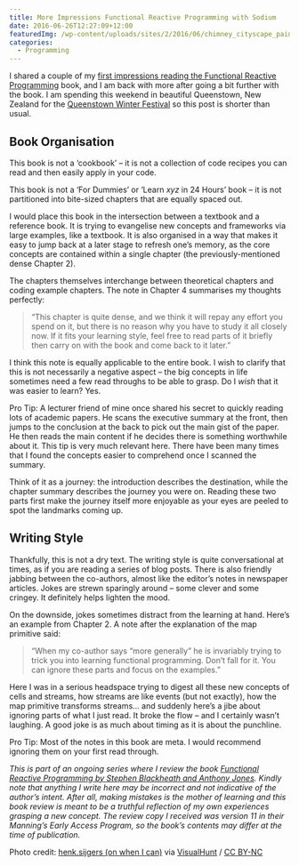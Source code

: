 ```yaml
---
title: More Impressions Functional Reactive Programming with Sodium
date: 2016-06-26T12:27:09+12:00
featuredImg: /wp-content/uploads/sites/2/2016/06/chimney_cityscape_painting.jpg
categories:
  - Programming
---
```

I shared a couple of my [first impressions reading the Functional Reactive Programming](/first-impressions-functional-reactive-programming-sodium/) book, and I am back with more after going a bit further with the book. I am spending this weekend in beautiful Queenstown, New Zealand for the [Queenstown Winter Festival](http://www.winterfestival.co.nz/) so this post is shorter than usual.

## Book Organisation

This book is not a ‘cookbook’ – it is not a collection of code recipes you can read and then easily apply in your code.

This book is not a ‘For Dummies’ or ‘Learn _xyz_ in 24 Hours’ book – it is not partitioned into bite-sized chapters that are equally spaced out.

I would place this book in the intersection between a textbook and a reference book. It is trying to evangelise new concepts and frameworks via large examples, like a textbook. It is also organised in a way that makes it easy to jump back at a later stage to refresh one’s memory, as the core concepts are contained within a single chapter (the previously-mentioned dense Chapter 2).

The chapters themselves interchange between theoretical chapters and coding example chapters. The note in Chapter 4 summarises my thoughts perfectly:

> “This chapter is quite dense, and we think it will repay any effort you spend on it, but there is no reason why you have to study it all closely now. If it fits your learning style, feel free to read parts of it briefly then carry on with the book and come back to it later.”

I think this note is equally applicable to the entire book. I wish to clarify that this is not necessarily a negative aspect – the big concepts in life sometimes need a few read throughs to be able to grasp. Do I _wish_ that it was easier to learn? Yes.

Pro Tip: A lecturer friend of mine once shared his secret to quickly reading lots of academic papers. He scans the executive summary at the front, then jumps to the conclusion at the back to pick out the main gist of the paper. He then reads the main content if he decides there is something worthwhile about it. This tip is very much relevant here. There have been many times that I found the concepts easier to comprehend once I scanned the summary.

Think of it as a journey: the introduction describes the destination, while the chapter summary describes the journey you were on. Reading these two parts first make the journey itself more enjoyable as your eyes are peeled to spot the landmarks coming up.

## Writing Style

Thankfully, this is not a dry text. The writing style is quite conversational at times, as if you are reading a series of blog posts. There is also friendly jabbing between the co-authors, almost like the editor’s notes in newspaper articles. Jokes are strewn sparingly around – some clever and some cringey. It definitely helps lighten the mood.

On the downside, jokes sometimes distract from the learning at hand. Here’s an example from Chapter 2. A note after the explanation of the map primitive said:

> “When my co-author says “more generally” he is invariably trying to trick you into learning functional programming. Don’t fall for it. You can ignore these parts and focus on the examples.”

Here I was in a serious headspace trying to digest all these new concepts of cells and streams, how streams are like events (but not exactly), how the map primitive transforms streams… and suddenly here’s a jibe about ignoring parts of what I just read. It broke the flow – and I certainly wasn’t laughing. A good joke is as much about timing as it is about the punchline.

Pro Tip: Most of the notes in this book are meta. I would recommend ignoring them on your first read through.

_This is part of an ongoing series where I review the book [Functional Reactive Programming by Stephen Blackheath and Anthony Jones](https://www.manning.com/books/functional-reactive-programming). Kindly note that anything I write here may be incorrect and not indicative of the author’s intent. After all, making mistakes is the mother of learning and this book review is meant to be a truthful reflection of my own experiences grasping a new concept. The review copy I received was version 11 in their Manning’s Early Access Program, so the book’s contents may differ at the time of publication._

Photo credit: [henk.sijgers (on when I can)](https://www.flickr.com/photos/henk-sijgers/15993053766/) via [VisualHunt](https://visualhunt.com/photos/city/) / [CC BY-NC](http://creativecommons.org/licenses/by-nc/2.0/)